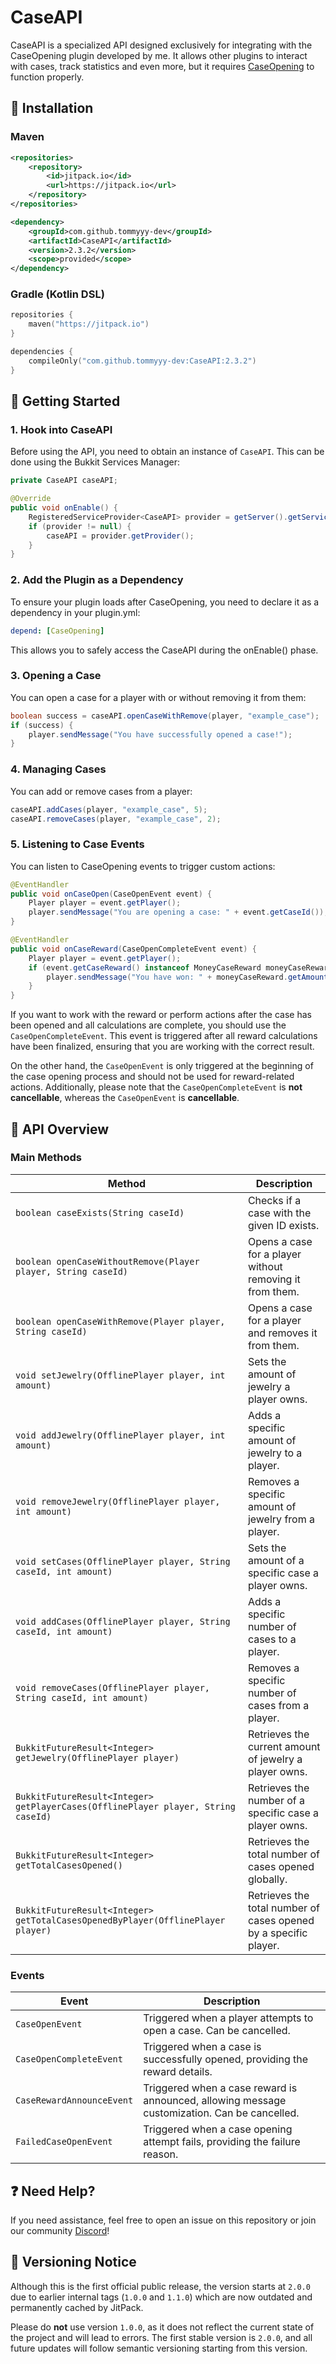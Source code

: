 # CaseAPI

CaseAPI is a specialized API designed exclusively for integrating with the CaseOpening plugin developed by me. It allows other plugins to interact with cases, track statistics and even more, but it requires [CaseOpening](https://github.com) to function properly.

## 🔧 Installation

### **Maven**
```xml
<repositories>
    <repository>
        <id>jitpack.io</id>
        <url>https://jitpack.io</url>
    </repository>
</repositories>

<dependency>
    <groupId>com.github.tommyyy-dev</groupId>
    <artifactId>CaseAPI</artifactId>
    <version>2.3.2</version>
    <scope>provided</scope>
</dependency>
```

### **Gradle (Kotlin DSL)**
```kotlin
repositories {
    maven("https://jitpack.io")
}

dependencies {
    compileOnly("com.github.tommyyy-dev:CaseAPI:2.3.2")
}
```

## 🚀 Getting Started

### **1. Hook into CaseAPI**
Before using the API, you need to obtain an instance of `CaseAPI`. This can be done using the Bukkit Services Manager:

```java
private CaseAPI caseAPI;

@Override
public void onEnable() {
    RegisteredServiceProvider<CaseAPI> provider = getServer().getServicesManager().getRegistration(CaseAPI.class);
    if (provider != null) {
        caseAPI = provider.getProvider();
    }
}
```

### **2. Add the Plugin as a Dependency**
To ensure your plugin loads after CaseOpening, you need to declare it as a dependency in your plugin.yml:

```yaml
depend: [CaseOpening]
```

This allows you to safely access the CaseAPI during the onEnable() phase.

### **3. Opening a Case**
You can open a case for a player with or without removing it from them:

```java
boolean success = caseAPI.openCaseWithRemove(player, "example_case");
if (success) {
    player.sendMessage("You have successfully opened a case!");
}
```

### **4. Managing Cases**
You can add or remove cases from a player:

```java
caseAPI.addCases(player, "example_case", 5);
caseAPI.removeCases(player, "example_case", 2);
```

### **5. Listening to Case Events**
You can listen to CaseOpening events to trigger custom actions:

```java
@EventHandler
public void onCaseOpen(CaseOpenEvent event) {
    Player player = event.getPlayer();
    player.sendMessage("You are opening a case: " + event.getCaseId());
}

@EventHandler
public void onCaseReward(CaseOpenCompleteEvent event) {
    Player player = event.getPlayer();
    if (event.getCaseReward() instanceof MoneyCaseReward moneyCaseReward) {
        player.sendMessage("You have won: " + moneyCaseReward.getAmount());
    }
}
```

If you want to work with the reward or perform actions after the case has been opened and all calculations are complete, you should use the `CaseOpenCompleteEvent`. This event is triggered after all reward calculations have been finalized, ensuring that you are working with the correct result.

On the other hand, the `CaseOpenEvent` is only triggered at the beginning of the case opening process and should not be used for reward-related actions. Additionally, please note that the `CaseOpenCompleteEvent` is **not cancellable**, whereas the `CaseOpenEvent` is **cancellable**.

## 📜 API Overview

### **Main Methods**
| Method                                                              | Description                                                    |
|---------------------------------------------------------------------|----------------------------------------------------------------|
| `boolean caseExists(String caseId)`                                 | Checks if a case with the given ID exists.                     |
| `boolean openCaseWithoutRemove(Player player, String caseId)`       | Opens a case for a player without removing it from them.       |
| `boolean openCaseWithRemove(Player player, String caseId)`          | Opens a case for a player and removes it from them.            |
| `void setJewelry(OfflinePlayer player, int amount)`                 | Sets the amount of jewelry a player owns.                      |
| `void addJewelry(OfflinePlayer player, int amount)`                 | Adds a specific amount of jewelry to a player.                 |
| `void removeJewelry(OfflinePlayer player, int amount)`              | Removes a specific amount of jewelry from a player.            |
| `void setCases(OfflinePlayer player, String caseId, int amount)`    | Sets the amount of a specific case a player owns.              |
| `void addCases(OfflinePlayer player, String caseId, int amount)`    | Adds a specific number of cases to a player.                   |
| `void removeCases(OfflinePlayer player, String caseId, int amount)` | Removes a specific number of cases from a player.              |
| `BukkitFutureResult<Integer> getJewelry(OfflinePlayer player)`      | Retrieves the current amount of jewelry a player owns.         |
| `BukkitFutureResult<Integer> getPlayerCases(OfflinePlayer player, String caseId)` | Retrieves the number of a specific case a player owns.         |
| `BukkitFutureResult<Integer> getTotalCasesOpened()`                 | Retrieves the total number of cases opened globally.           |
| `BukkitFutureResult<Integer> getTotalCasesOpenedByPlayer(OfflinePlayer player)` | Retrieves the total number of cases opened by a specific player. |

### **Events**
| Event | Description                                                                                  |
|--------|----------------------------------------------------------------------------------------------|
| `CaseOpenEvent` | Triggered when a player attempts to open a case. Can be cancelled.                           |
| `CaseOpenCompleteEvent` | Triggered when a case is successfully opened, providing the reward details.                  |
| `CaseRewardAnnounceEvent` | Triggered when a case reward is announced, allowing message customization. Can be cancelled. |
| `FailedCaseOpenEvent` | Triggered when a case opening attempt fails, providing the failure reason.                   |

## ❓ Need Help?
If you need assistance, feel free to open an issue on this repository or join our community [Discord](https://discord.com/invite/BKsZxh4D6W)!

## 🧠 Versioning Notice

Although this is the first official public release, the version starts at `2.0.0` due to earlier internal tags (`1.0.0` and `1.1.0`) which are now outdated and permanently cached by JitPack.

Please do **not** use version `1.0.0`, as it does not reflect the current state of the project and will lead to errors. The first stable version is `2.0.0`, and all future updates will follow semantic versioning starting from this version.